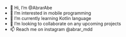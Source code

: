 - 👋 Hi, I’m @AbrarAbe
- 👀 I’m interested in mobile programming
- 🌱 I’m currently learning Kotlin language
- 💞️ I’m looking to collaborate on any upcoming projects
- 📫 Reach me on instagram @abrar_mdd

<!---
AbrarAbe/AbrarAbe is a ✨ special ✨ repository because its `README.md` (this file) appears on your GitHub profile.
You can click the Preview link to take a look at your changes.
--->
